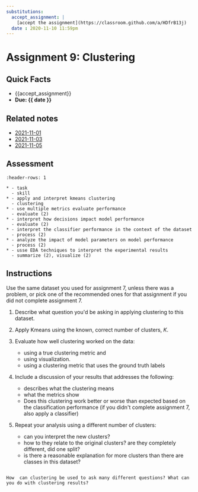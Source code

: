 ```yaml
---
substitutions:
  accept_assignment: |
    [accept the assignment](https://classroom.github.com/a/HDfrB13j)
  date : 2020-11-10 11:59pm
---
```


# Assignment 9: Clustering

## Quick Facts
- {{accept_assignment}}
- __Due: {{ date }}__

## Related notes

- [2021-11-01](../notes/2021-11-01)
- [2021-11-03](../notes/2021-11-03)
- [2021-11-05]()

## Assessment

```{list-table}
:header-rows: 1

* - task
  - skill
* - apply and interpret kmeans clustering
  - clustering
* - use multiple metrics evaluate performance
  - evaluate (2)
* - interpret how decisions impact model performance
  - evaluate (2)
* - interpret the classifier performance in the context of the dataset
  - process (2)
* - analyze the impact of model parameters on model performance
  - process (2)
* - usse EDA techniques to interpret the experimental results
  - summarize (2), visualize (2)
```

## Instructions

Use the same dataset you used for assignment 7, unless there was a problem, or pick one of the recommended ones for that assignment if you did not complete assignment 7.

1. Describe what question you'd be asking in applying clustering to this dataset. 
1. Apply Kmeans using the known, correct
number of clusters, $K$.
1.  Evaluate how well clustering worked on the data:

    - using a true clustering metric and
    - using visualization.
    - using a clustering metric that uses the ground truth labels
1. Include a discussion of your results that addresses the following:

    - describes what the clustering means
    - what the metrics show
    - Does this clustering work better or worse than expected based on the classification performance (if you didn't complete assignment 7, also apply a classifier)
1. Repeat your analysis using a different number of clusters:

    - can you interpret the new clusters?
    - how to they relate to the original clusters? are they completely different, did one split?
    - is there a reasonable explanation for more clusters than there are classes in this dataset?


```{admonition} Think Ahead

How  can clustering be used to ask many different questions? What can you do with clustering results?
```
